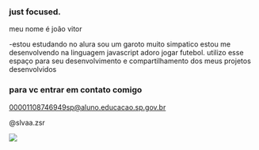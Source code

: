 ### just focused. 

meu nome é joão vitor 

-estou estudando no alura
sou um garoto muito simpatico 
estou me desenvolvendo na linguagem javascript
adoro jogar futebol.
utilizo esse espaço para seu desenvolvimento e compartilhamento dos meus projetos desenvolvidos

### para vc entrar em contato comigo 

00001108746949sp@aluno.educacao.sp.gov.br

@slvaa.zsr

![](https://tenor.com/pt-BR/view/troll-face-gif-3153808882464034530)
